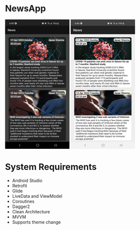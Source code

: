 # NewsApp


<p align"center">
<img src="screenshots/photo_2022-04-18_18-45-46 (2).jpg" width="211" height="423" />
<img src="screenshots/photo_2022-04-18_18-45-46.jpg" width="211" height="423"  />
</p>

# System Requirements

- Android Studio
- Retrofit
- Glide
- LiveData and ViewModel 
- Coroutines
- Dagger2
- Clean Architecture
- MVVM
- Supports theme change
